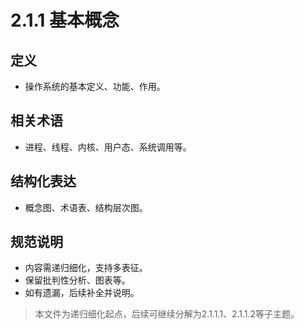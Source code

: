 # 2.1.1 基本概念

## 定义

- 操作系统的基本定义、功能、作用。

## 相关术语

- 进程、线程、内核、用户态、系统调用等。

## 结构化表达

- 概念图、术语表、结构层次图。

## 规范说明

- 内容需递归细化，支持多表征。
- 保留批判性分析、图表等。
- 如有遗漏，后续补全并说明。

> 本文件为递归细化起点，后续可继续分解为2.1.1.1、2.1.1.2等子主题。
